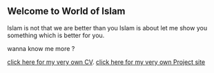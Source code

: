 ## Welcome to World of Islam
Islam is not that we are better than you Islam is about let me show you something which is better for you.


wanna know me more ?

[click here for my very own CV](https://afrasiyabmanzoor.github.io/).
[click here for my very own Project site](https://cs-a-11.github.io/assignment1-AfrasiyabManzoor/)

